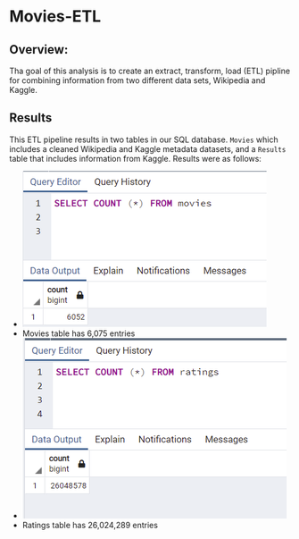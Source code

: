 # Movies-ETL

## Overview:
Tha goal of this analysis is to create an extract, transform, load (ETL) pipline for combining information from two different data sets, Wikipedia and Kaggle.

## Results

This ETL pipeline results in two tables in our SQL database. ```Movies``` which includes a cleaned Wikipedia and Kaggle metadata datasets, and a ```Results``` table that includes information from Kaggle. Results were as follows:
- ![Movies query](https://github.com/HappyM0f0/Movies-ETL/blob/main/Resources/movies_query.png)
- Movies table has 6,075 entries
- ![Ratings query](https://github.com/HappyM0f0/Movies-ETL/blob/main/Resources/ratings_query.png)
- Ratings table has 26,024,289 entries